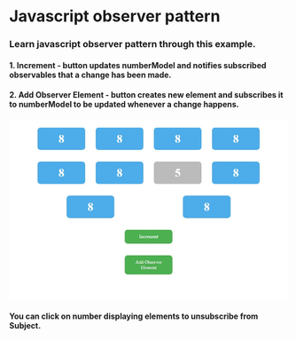 # Javascript observer pattern

### Learn javascript observer pattern through this example.

#### 1. Increment - button updates numberModel and notifies subscribed observables that a change has been made.
#### 2. Add Observer Element - button creates new element and subscribes it to numberModel to be updated whenever a change happens.

![img](screenshot.jpg)

#### You can click on number displaying elements to unsubscribe from Subject.

